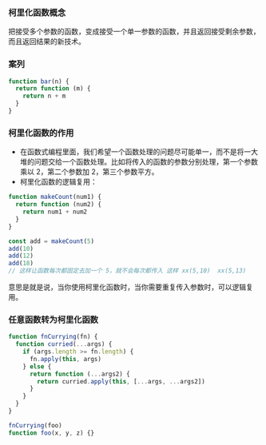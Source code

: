 ### 柯里化函数概念

把接受多个参数的函数，变成接受一个单一参数的函数，并且返回接受剩余参数，而且返回结果的新技术。

### 案列

```js
function bar(n) {
  return function (m) {
    return n + m
  }
}
```

### 柯里化函数的作用

- 在函数式编程里面，我们希望一个函数处理的问题尽可能单一，而不是将一大堆的问题交给一个函数处理。比如将传入的函数的参数分别处理，第一个参数乘以 2，第二个参数加 2，第三个参数平方。
- 柯里化函数的逻辑复用：

```js
function makeCount(num1) {
  return function (num2) {
    return num1 + num2
  }
}

const add = makeCount(5)
add(10)
add(12)
add(18)
// 这样让函数每次都固定去加一个 5，就不会每次都传入 这样 xx(5,10)  xx(5,13)
```

意思是就是说，当你使用柯里化函数时，当你需要重复传入参数时，可以逻辑复用。

### 任意函数转为柯里化函数

```js
function fnCurrying(fn) {
  function curried(...args) {
    if (args.length >= fn.length) {
      fn.apply(this, args)
    } else {
      return function (...args2) {
        return curried.apply(this, [...args, ...args2])
      }
    }
  }
}

fnCurrying(foo)
function foo(x, y, z) {}
```

